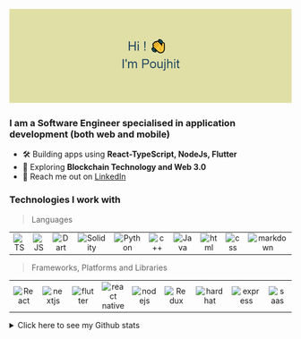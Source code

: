 <p align="middle">
<img src="/headerimage.png" />
</p>

<!-- **Poujhit/Poujhit** is a ✨ _special_ ✨ repository because its `README.md` (this file) appears on your GitHub profile. -->
<h3 align="left">I am a Software Engineer specialised in application development (both web and mobile)</h3>

- 🛠 Building apps using **React-TypeScript, NodeJs, Flutter**
- 🌱 Exploring **Blockchain Technology and Web 3.0**
- 📩 Reach me out on [LinkedIn](https://www.linkedin.com/in/poujhit-mu/)
<!-- - 🏢 SDE-Frontend Intern at [Intugine](https://www.intugine.com) -->
<!-- - 👯 I’m looking to collaborate on ... -->
<!-- - 🤔 I’m looking for help with ... -->
<!-- - 💬 Ask me about ... -->
<!-- - 😄 Pronouns: ... -->
<!-- - ⚡ Fun fact: ... -->

### Technologies I work with

> Languages

<table>
  <tr>
    <td align="center" width="115">
        <img src="https://img.shields.io/badge/typescript-%23007ACC.svg?style=for-the-badge&logo=typescript&logoColor=white"  alt="TS" />
    </td>
    <td align="center" width="115">
        <img src="https://img.shields.io/badge/javascript-%23323330.svg?style=for-the-badge&logo=javascript&logoColor=%23F7DF1E" alt="JS" />
    </td>
    <td align="center" width="115">
        <img src="https://img.shields.io/badge/dart-%230175C2.svg?style=for-the-badge&logo=dart&logoColor=white"  alt="Dart" />
    </td>
    <td align="center" width="115">
        <img src="https://img.shields.io/badge/solidity-%230175C2.svg?style=for-the-badge&logo=solidity&logoColor=white"  alt="Solidity" />
    </td>
    <td align="center" width="115">
        <img src="https://img.shields.io/badge/python-3670A0?style=for-the-badge&logo=python&logoColor=ffdd54" alt="Python" />
    </td>
    <td align="center" width="115">
        <img src="https://img.shields.io/badge/c++-%2300599C.svg?style=for-the-badge&logo=c%2B%2B&logoColor=white"  alt="c++" />
    </td>
    <td align="center" width="115">
        <img src="https://img.shields.io/badge/java-%23ED8B00.svg?style=for-the-badge&logo=java&logoColor=white"  alt="Java" />
    </td>
<!--      <td align="center" width="115">
        <img src="https://img.shields.io/badge/c-%2300599C.svg?style=for-the-badge&logo=c&logoColor=white" alt="c" />
    </td> -->
    <td align="center" width="115">
        <img src="https://img.shields.io/badge/html5-%23E34F26.svg?style=for-the-badge&logo=html5&logoColor=white" alt="html" />
    </td>
    <td align="center" width="115">
        <img src="https://img.shields.io/badge/css3-%231572B6.svg?style=for-the-badge&logo=css3&logoColor=white"  alt="css" />
    </td>
    <td align="center" width="115">
        <img src="https://img.shields.io/badge/markdown-%23000000.svg?style=for-the-badge&logo=markdown&logoColor=white"  alt="markdown" />
    </td>
  </tr>

</table>

> Frameworks, Platforms and Libraries

<table>
  <tr>
    <td align="center" width="115">
        <img src="https://img.shields.io/badge/react-%2320232a.svg?style=for-the-badge&logo=react&logoColor=%2361DAFB"  alt="React" />
    </td>
    <td align="center" width="115">
        <img src="https://img.shields.io/badge/Next-black?style=for-the-badge&logo=next.js&logoColor=white" alt="nextjs" />
    </td>
    <td align="center" width="115">
        <img src="https://img.shields.io/badge/Flutter-%2302569B.svg?style=for-the-badge&logo=Flutter&logoColor=white"  alt="flutter" />
    </td>
    <td align="center" width="115">
        <img src="https://img.shields.io/badge/react_native-%2320232a.svg?style=for-the-badge&logo=react&logoColor=%2361DAFB" alt="react native" />
    </td>
    <td align="center" width="115">
        <img src="https://img.shields.io/badge/node.js-6DA55F?style=for-the-badge&logo=node.js&logoColor=white"  alt="nodejs" />
    </td>
    <td align="center" width="115">
        <img src="https://img.shields.io/badge/redux-%23593d88.svg?style=for-the-badge&logo=redux&logoColor=white"  alt="Redux" />
    </td>
     <td align="center" width="115">
        <img src="https://img.shields.io/badge/hardhat-%23404d59.svg?style=for-the-badge&logo=hardhat" alt="hardhat" />
    </td>
    <td align="center" width="115">
        <img src="https://img.shields.io/badge/express.js-%23404d59.svg?style=for-the-badge&logo=express&logoColor=%2361DAFB" alt="express" />
    </td>
    <td align="center" width="115">
        <img src="https://img.shields.io/badge/SASS-hotpink.svg?style=for-the-badge&logo=SASS&logoColor=white"  alt="saas" />
    </td>
    <td align="center" width="115">
        <img src="https://img.shields.io/badge/yarn-%232C8EBB.svg?style=for-the-badge&logo=yarn&logoColor=white"  alt="yarn" />
    </td>
  </tr>

</table>




<details>
  <summary>Click here to see my Github stats</summary>
  
  ## Stats
  
  <p align="middle">
  <img align="center" src="https://komarev.com/ghpvc/?username=Poujhit&color=blue" />
</p>
  <br/>
    
  
<p align="middle">
  <img align="center" src="https://github-readme-stats.vercel.app/api/top-langs?username=Poujhit&theme=tokyonight&hide=css&exclude_repo=Neumorphic-Clock-App" />
</p>
   <br/>
    
  <p align="middle">
  <img align="center" src="https://github-readme-stats.vercel.app/api?username=Poujhit&count_private=true&show_icons=true&include_all_commits=true&theme=tokyonight" />
</p>
  
<!--   <p align="middle">
  <img align="center" src="https://github-profile-trophy.vercel.app/?username=sciencepal&theme=juicyfresh&no-frame=true&row=1&&margin-w=20&no-bg=true" />
</p> -->
  

<!-- ![My Profile views](https://komarev.com/ghpvc/?username=Poujhit&color=blue) \
![Top Langs](https://github-readme-stats.vercel.app/api/top-langs?username=Poujhit&theme=tokyonight) \
![Poujhit Github Stats](https://github-readme-stats.vercel.app/api?username=Poujhit&count_private=true&show_icons=true&include_all_commits=true&theme=tokyonight) -->

  </details>
